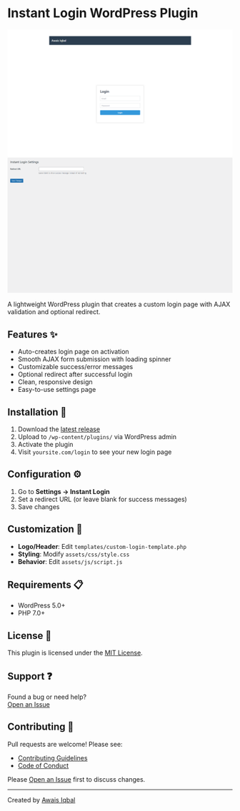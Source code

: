 # Instant Login WordPress Plugin

![Login Page](screenshots/login_page.png)
![Settings Page](screenshots/settings_page.png)

A lightweight WordPress plugin that creates a custom login page with AJAX validation and optional redirect.

## Features ✨
- Auto-creates login page on activation
- Smooth AJAX form submission with loading spinner
- Customizable success/error messages
- Optional redirect after successful login
- Clean, responsive design
- Easy-to-use settings page

## Installation 🚀
1. Download the [latest release](https://github.com/Awais-857/instant-login/releases)
2. Upload to `/wp-content/plugins/` via WordPress admin
3. Activate the plugin
4. Visit `yoursite.com/login` to see your new login page

## Configuration ⚙️
1. Go to **Settings → Instant Login**
2. Set a redirect URL (or leave blank for success messages)
3. Save changes

## Customization 🎨
- **Logo/Header**: Edit `templates/custom-login-template.php`
- **Styling**: Modify `assets/css/style.css`
- **Behavior**: Edit `assets/js/script.js`

## Requirements 📋
- WordPress 5.0+
- PHP 7.0+

## License 📄
This plugin is licensed under the [MIT License](LICENSE).

## Support ❓
Found a bug or need help?  
[Open an Issue](https://github.com/Awais-857/instant-login/issues)

## Contributing 🤝
Pull requests are welcome! Please see:
- [Contributing Guidelines](CONTRIBUTING.md)
- [Code of Conduct](CODE_OF_CONDUCT.md)

Please [Open an Issue](https://github.com/Awais-857/instant-login/issues) first to discuss changes.

---
Created by [Awais Iqbal](https://github.com/Awais-857)
